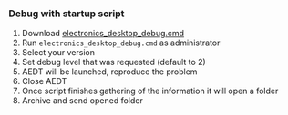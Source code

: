 ### Debug with startup script

1. Download [electronics_desktop_debug.cmd](../../../scripts/electronics_desktop_debug.cmd)
2. Run `electronics_desktop_debug.cmd` as administrator
3. Select your version
4. Set debug level that was requested (default to 2)
5. AEDT will be launched, reproduce the problem
6. Close AEDT
7. Once script finishes gathering of the information it will open a folder
8. Archive and send opened folder 
